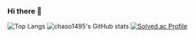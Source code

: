 ### Hi there 👋

<!--
**chaso1495/chaso1495** is a ✨ _special_ ✨ repository because its `README.md` (this file) appears on your GitHub profile.

Here are some ideas to get you started:

- 🔭 I’m currently working on ...
- 🌱 I’m currently learning ...
- 👯 I’m looking to collaborate on ...
- 🤔 I’m looking for help with ...
- 💬 Ask me about ...
- 📫 How to reach me: ...
- 😄 Pronouns: ...
- ⚡ Fun fact: ...
-->

![Top Langs](https://github-readme-stats.vercel.app/api/top-langs/?username=CHAE&layout=compact&theme=radical)
![chaso1495's GitHub stats](https://github-readme-stats.vercel.app/api?username=chaso1495&show_icons=true&theme=radical)
[![Solved.ac Profile](http://mazassumnida.wtf/api/generate_badge?boj=winluck)](https://solved.ac/winluck)
